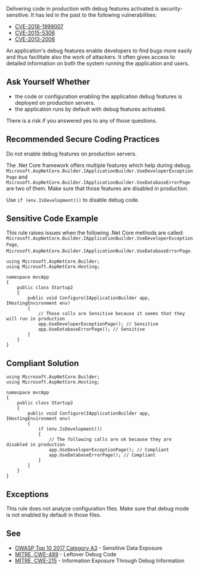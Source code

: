 
Delivering code in production with debug features activated is security-sensitive. It has led in the past to the following vulnerabilities:

- [CVE-2018-1999007](http://cve.mitre.org/cgi-bin/cvename.cgi?name=CVE-2018-1999007)
- [CVE-2015-5306](http://cve.mitre.org/cgi-bin/cvename.cgi?name=CVE-2015-5306)
- [CVE-2013-2006](http://cve.mitre.org/cgi-bin/cvename.cgi?name=CVE-2013-2006)


An application's debug features enable developers to find bugs more easily and thus facilitate also the work of attackers. It often gives access to detailed information on both the system running the application and users.

## Ask Yourself Whether

- the code or configuration enabling the application debug features is deployed on production servers.
- the application runs by default with debug features activated.


There is a risk if you answered yes to any of those questions.

## Recommended Secure Coding Practices

Do not enable debug features on production servers.

The .Net Core framework offers multiple features which help during debug. `Microsoft.AspNetCore.Builder.IApplicationBuilder.UseDeveloperExceptionPage` and `Microsoft.AspNetCore.Builder.IApplicationBuilder.UseDatabaseErrorPage` are two of them. Make sure that those features are disabled in production.

Use `if (env.IsDevelopment())` to disable debug code.

## Sensitive Code Example

This rule raises issues when the following .Net Core methods are called: `Microsoft.AspNetCore.Builder.IApplicationBuilder.UseDeveloperExceptionPage`, `Microsoft.AspNetCore.Builder.IApplicationBuilder.UseDatabaseErrorPage`.


    using Microsoft.AspNetCore.Builder;
    using Microsoft.AspNetCore.Hosting;
    
    namespace mvcApp
    {
        public class Startup2
        {
            public void Configure(IApplicationBuilder app, IHostingEnvironment env)
            {
                // Those calls are Sensitive because it seems that they will run in production
                app.UseDeveloperExceptionPage(); // Sensitive
                app.UseDatabaseErrorPage(); // Sensitive
            }
        }
    }


## Compliant Solution


    using Microsoft.AspNetCore.Builder;
    using Microsoft.AspNetCore.Hosting;
    
    namespace mvcApp
    {
        public class Startup2
        {
            public void Configure(IApplicationBuilder app, IHostingEnvironment env)
            {
                if (env.IsDevelopment())
                {
                    // The following calls are ok because they are disabled in production
                    app.UseDeveloperExceptionPage(); // Compliant
                    app.UseDatabaseErrorPage(); // Compliant
                }
            }
        }
    }


## Exceptions

This rule does not analyze configuration files. Make sure that debug mode is not enabled by default in those files.

## See

- [OWASP Top 10 2017 Category A3](https://www.owasp.org/index.php/Top_10-2017_A3-Sensitive_Data_Exposure) - Sensitive Data Exposure
- [MITRE, CWE-489](http://cwe.mitre.org/data/definitions/489.html) - Leftover Debug Code
- [MITRE, CWE-215](http://cwe.mitre.org/data/definitions/215.html) - Information Exposure Through Debug Information

